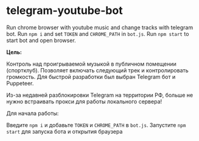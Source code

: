 # telegram-youtube-bot

Run chrome browser with youtube music and change tracks with telegram bot. Run ```npm i``` and set ```TOKEN``` and ```CHROME_PATH``` in ```bot.js```. Run ```npm start``` to start bot and open browser.

**Цель:**

Контроль над проигрываемой музыкой в публичном помещении (спортклуб). Позволяет включать следующий трек и контролировать громкость. Для быстрой разработки был выбран Telegram бот и Puppeteer. 

Из-за недавней разблокировки Telegram на территории РФ, больше не нужно встраивать прокси для работы локального сервера!

Для начала работы:

Введите ```npm i``` и добавьте ```TOKEN``` и ```CHROME_PATH``` в ```bot.js```. Запустите ```npm start``` для запуска бота и открытия браузера

